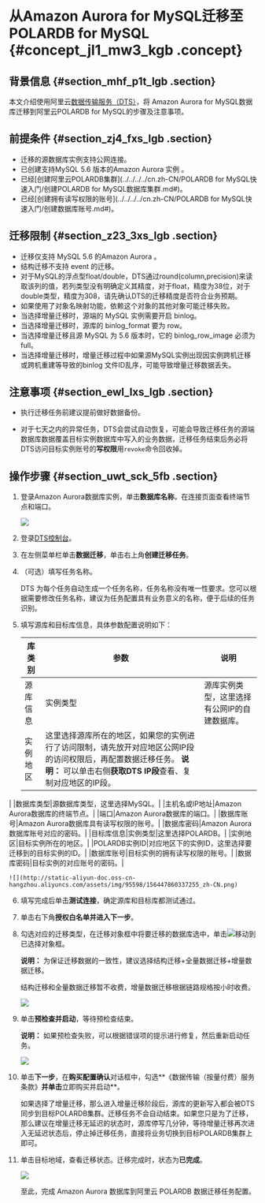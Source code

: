 # 从Amazon Aurora for MySQL迁移至POLARDB for MySQL {#concept_jl1_mw3_kgb .concept}

## 背景信息 {#section_mhf_p1t_lgb .section}

本文介绍使用阿里云[数据传输服务（DTS）](https://help.aliyun.com/product/26590.html)，将 Amazon Aurora for MySQL数据库迁移到阿里云POLARDB for MySQL的步骤及注意事项。

## 前提条件 {#section_zj4_fxs_lgb .section}

-   迁移的源数据库实例支持公网连接。
-   已创建支持MySQL 5.6 版本的Amazon Aurora 实例 。
-   已经[创建阿里云POLARDB集群](../../../../cn.zh-CN/POLARDB for MySQL快速入门/创建POLARDB for MySQL数据库集群.md#)。
-   已经[创建拥有读写权限的账号](../../../../cn.zh-CN/POLARDB for MySQL快速入门/创建数据库账号.md#)。

## 迁移限制 {#section_z23_3xs_lgb .section}

-   迁移仅支持 MySQL 5.6 的Amazon Aurora 。
-   结构迁移不支持 event 的迁移。
-   对于MySQL的浮点型float/double，DTS通过round\(column,precision\)来读取该列的值，若列类型没有明确定义其精度，对于float，精度为38位，对于double类型，精度为308，请先确认DTS的迁移精度是否符合业务预期。
-   如果使用了对象名映射功能，依赖这个对象的其他对象可能迁移失败。
-   当选择增量迁移时，源端的 MySQL 实例需要开启 binlog。
-   当选择增量迁移时，源库的 binlog\_format 要为 row。
-   当选择增量迁移且源 MySQL 为 5.6 版本时，它的 binlog\_row\_image 必须为 full。
-   当选择增量迁移时，增量迁移过程中如果源MySQL实例出现因实例跨机迁移或跨机重建等导致的binlog 文件ID乱序，可能导致增量迁移数据丢失。

## 注意事项 {#section_ewl_lxs_lgb .section}

-   执行迁移任务前建议提前做好数据备份。

-   对于七天之内的异常任务，DTS会尝试自动恢复，可能会导致迁移任务的源端数据库数据覆盖目标实例数据库中写入的业务数据，迁移任务结束后务必将DTS访问目标实例账号的**写权限**用`revoke`命令回收掉。


## 操作步骤 {#section_uwt_sck_5fb .section}

1.  登录Amazon Aurora数据库实例，单击**数据库名称**，在连接页面查看终端节点和端口。

    ![](http://static-aliyun-doc.oss-cn-hangzhou.aliyuncs.com/assets/img/95598/156447860337254_zh-CN.png)

2.  登录[DTS控制台](https://dts.console.aliyun.com/)。
3.  在左侧菜单栏单击**数据迁移**，单击右上角**创建迁移任务**。
4.  （可选）填写任务名称。

    DTS 为每个任务自动生成一个任务名称，任务名称没有唯一性要求。您可以根据需要修改任务名称，建议为任务配置具有业务意义的名称，便于后续的任务识别。

5.  填写源库和目标库信息，具体参数配置说明如下：

    |库类别|参数|说明|
    |---|--|--|
    |源库信息|实例类型|源库实例类型，这里选择有公网IP的自建数据库。|
    |实例地区|这里选择源库所在的地区，如果您的实例进行了访问限制，请先放开对应地区公网IP段的访问权限后，再配置数据迁移任务。 **说明：** 可以单击右侧**获取DTS IP段**查看、复制对应地区的IP段。

 |
    |数据库类型|源数据库类型，这里选择MySQL。|
    |主机名或IP地址|Amazon Aurora数据库的终端节点。|
    |端口|Amazon Aurora数据库的端口。|
    |数据库账号|Amazon Aurora数据库具有读写权限的账号。|
    |数据库密码|Amazon Aurora数据库账号对应的密码。|
    |目标库信息|实例类型|这里选择POLARDB。|
    |实例地区|目标实例所在的地区。|
    |POLARDB实例ID|对应地区下的实例ID，这里选择要迁移到的目标实例的ID。|
    |数据库账号|目标实例的拥有读写权限的账号。|
    |数据库密码|目标实例的对应账号的密码。|

    ![](http://static-aliyun-doc.oss-cn-hangzhou.aliyuncs.com/assets/img/95598/156447860337255_zh-CN.png)

6.  填写完成后单击**测试连接**，确定源库和目标库都测试通过。
7.  单击右下角**授权白名单并进入下一步**。
8.  勾选对应的迁移类型，在迁移对象框中将要迁移的数据库选中，单击![](http://static-aliyun-doc.oss-cn-hangzhou.aliyuncs.com/assets/img/95598/156447860337264_zh-CN.png)移动到已选择对象框。

    **说明：** 为保证迁移数据的一致性，建议选择结构迁移+全量数据迁移+增量数据迁移。

    结构迁移和全量数据迁移暂不收费，增量数据迁移根据链路规格按小时收费。

    ![](http://static-aliyun-doc.oss-cn-hangzhou.aliyuncs.com/assets/img/95598/156447860437261_zh-CN.png)

9.  单击**预检查并启动**，等待预检查结束。

    **说明：** 如果预检查失败，可以根据错误项的提示进行修复，然后重新启动任务。

    ![](http://static-aliyun-doc.oss-cn-hangzhou.aliyuncs.com/assets/img/95598/156447860437262_zh-CN.png)

10. 单击**下一步**，在**购买配置确认**对话框中，勾选**《数据传输（按量付费）服务条款》**并单击**立即购买并启动**。

    如果选择了增量迁移，那么进入增量迁移阶段后，源库的更新写入都会被DTS同步到目标POLARDB集群。迁移任务不会自动结束。如果您只是为了迁移，那么建议在增量迁移无延迟的状态时，源库停写几分钟，等待增量迁移再次进入无延迟状态后，停止掉迁移任务，直接将业务切换到目标POLARDB集群上即可。

11. 单击目标地域，查看迁移状态。迁移完成时，状态为**已完成**。

    ![](http://static-aliyun-doc.oss-cn-hangzhou.aliyuncs.com/assets/img/95598/156447860437263_zh-CN.png)

    至此，完成 Amazon Aurora 数据库到阿里云 POLARDB 数据迁移任务配置。


